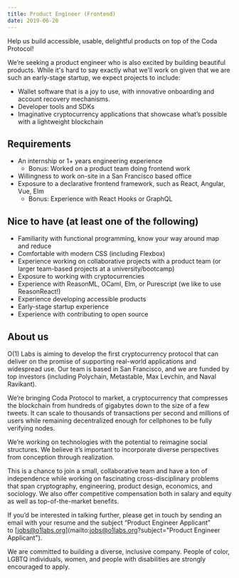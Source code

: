 ```yaml
---
title: Product Engineer (Frontend)
date: 2019-06-20
---
```


Help us build accessible, usable, delightful products on top of the Coda Protocol!

We’re seeking a product engineer who is also excited by building beautiful products. While it's hard to say exactly what we'll work on given that we are such an early-stage startup, we expect projects to include:

- Wallet software that is a joy to use, with innovative onboarding and account recovery mechanisms.
- Developer tools and SDKs
- Imaginative cryptocurrency applications that showcase what’s possible with a lightweight blockchain

## Requirements

- An internship or 1+ years engineering experience
    - Bonus: Worked on a product team doing frontend work
- Willingness to work on-site in a San Francisco based office
- Exposure to a declarative frontend framework, such as React, Angular, Vue, Elm
    - Bonus: Experience with React Hooks or GraphQL


## Nice to have (at least one of the following)

- Familiarity with functional programming, know your way around map and reduce
- Comfortable with modern CSS (including Flexbox)
- Experience working on collaborative projects with a product team (or larger team-based projects at a university/bootcamp)
- Exposure to working with cryptocurrencies
- Experience with ReasonML, OCaml, Elm, or Purescript (we like to use ReasonReact!)
- Experience developing accessible products
- Early-stage startup experience
- Experience with contributing to open source


## About us


O(1) Labs is aiming to develop the first cryptocurrency protocol that can deliver on the promise of supporting real-world applications and widespread use. Our team is based in San Francisco, and we are funded by top investors (including Polychain, Metastable, Max Levchin, and Naval Ravikant).

We’re bringing Coda Protocol to market, a cryptocurrency that compresses the blockchain from hundreds of gigabytes down to the size of a few tweets. It can scale to thousands of transactions per second and millions of users while remaining decentralized enough for cellphones to be fully verifying nodes.

We’re working on technologies with the potential to reimagine social structures. We believe it’s important to incorporate diverse perspectives from conception through realization.

This is a chance to join a small, collaborative team and have a ton of independence while working on fascinating cross-disciplinary problems that span cryptography, engineering, product design, economics, and sociology. We also offer competitive compensation both in salary and equity as well as top-of-the-market benefits.

If you’d be interested in talking further, please get in touch by sending an email with your resume and the subject “Product Engineer Applicant” to [jobs@o1labs.org](mailto:jobs@o1labs.org?subject="Product Engineer Applicant").

We are committed to building a diverse, inclusive company. People of color, LGBTQ individuals, women, and people with disabilities are strongly encouraged to apply.

